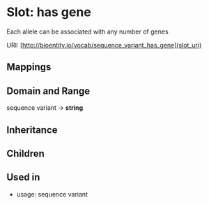 # Slot: has gene


Each allele can be associated with any number of genes

URI: [http://bioentity.io/vocab/sequence_variant_has_gene](slot_uri)
## Mappings

## Domain and Range

sequence variant -> **string**
## Inheritance

## Children

## Used in

 *  usage: sequence variant
